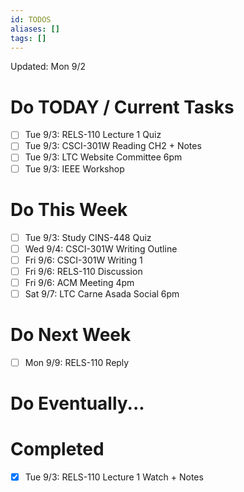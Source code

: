 ```yaml
---
id: TODOS
aliases: []
tags: []
---
```


Updated: Mon 9/2

# Do TODAY / Current Tasks
- [ ] Tue 9/3: RELS-110 Lecture 1 Quiz
- [ ] Tue 9/3: CSCI-301W Reading CH2 + Notes
- [ ] Tue 9/3: LTC Website Committee 6pm
- [ ] Tue 9/3: IEEE Workshop

# Do This Week
- [ ] Tue 9/3: Study CINS-448 Quiz
- [ ] Wed 9/4: CSCI-301W Writing Outline
- [ ] Fri 9/6: CSCI-301W Writing 1
- [ ] Fri 9/6: RELS-110 Discussion
- [ ] Fri 9/6: ACM Meeting 4pm
- [ ] Sat 9/7: LTC Carne Asada Social 6pm

# Do Next Week
- [ ] Mon 9/9: RELS-110 Reply

# Do Eventually...

# Completed
- [x] Tue 9/3: RELS-110 Lecture 1 Watch + Notes
